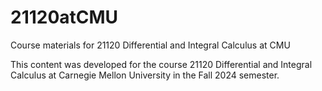 # 21120atCMU
Course materials for 21120 Differential and Integral Calculus at CMU

This content was developed for the course 21120 Differential and Integral Calculus at Carnegie Mellon University in the Fall 2024 semester. 
